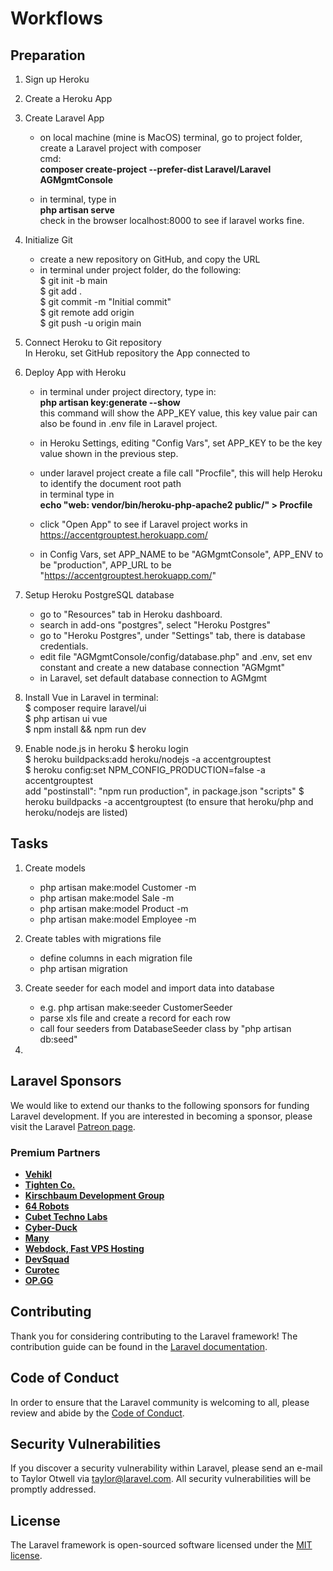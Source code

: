 # Workflows
## Preparation

1. Sign up Heroku

2. Create a Heroku App

3. Create Laravel App
   - on local machine (mine is MacOS) terminal, go to project folder, create a Laravel project with composer <br>
   cmd: <br>
   <b>composer create-project --prefer-dist Laravel/Laravel AGMgmtConsole</b>
  
   - in terminal, type in <br>
     <b>php artisan serve</b> <br>
     check in the browser localhost:8000 to see if laravel works fine.
 
4. Initialize Git <br>
   - create a new repository on GitHub, and copy the URL
   - in terminal under project folder, do the following: <br>
     $ git init -b main <br>
     $ git add . <br>
     $ git commit -m "Initial commit" <br>
     $ git remote add origin <URL> <br>
     $ git push -u origin main <br>

5. Connect Heroku to Git repository <br>
   In Heroku, set GitHub repository the App connected to

6. Deploy App with Heroku
   - in terminal under project directory, type in: <br>
   <b>php artisan key:generate --show</b> <br>
   this command will show the APP_KEY value, this key value pair can also be found in .env file in Laravel project. <br>
   
   - in Heroku Settings, editing "Config Vars", set APP_KEY to be the key value shown in the previous step. <br>
   - under laravel project create a file call "Procfile", this will help Heroku to identify the document root path <br>
     in terminal type in <br>
     <b>echo "web: vendor/bin/heroku-php-apache2 public/" > Procfile</b> <br>
   - click "Open App" to see if Laravel project works in https://accentgrouptest.herokuapp.com/ <br>
   - in Config Vars, set APP_NAME to be "AGMgmtConsole", APP_ENV to be "production", APP_URL to be "https://accentgrouptest.herokuapp.com/" <br>

7. Setup Heroku PostgreSQL database
   - go to "Resources" tab in Heroku dashboard. 
   - search in add-ons "postgres", select "Heroku Postgres"
   - go to "Heroku Postgres", under "Settings" tab, there is database credentials.
   - edit file "AGMgmtConsole/config/database.php" and .env, set env constant and create a new database connection "AGMgmt"
   - in Laravel, set default database connection to AGMgmt
  
7. Install Vue in Laravel
   in terminal: <br>
   $ composer require laravel/ui <br>
   $ php artisan ui vue <br>
   $ npm install && npm run dev <br>

8. Enable node.js in heroku
   $ heroku login <br>
   $ heroku buildpacks:add heroku/nodejs -a accentgrouptest <br>
   $ heroku config:set NPM_CONFIG_PRODUCTION=false -a accentgrouptest <br>
   add "postinstall": "npm run production", in package.json "scripts"
   $ heroku buildpacks -a accentgrouptest (to ensure that heroku/php and heroku/nodejs are listed)
   
## Tasks

1. Create models
   - php artisan make:model Customer -m
   - php artisan make:model Sale -m
   - php artisan make:model Product -m
   - php artisan make:model Employee -m

2. Create tables with migrations file
   - define columns in each migration file
   - php artisan migration

3. Create seeder for each model and import data into database
   - e.g. php artisan make:seeder CustomerSeeder
   - parse xls file and create a record for each row
   - call four seeders from DatabaseSeeder class by "php artisan db:seed"

4.  
   
## Laravel Sponsors

We would like to extend our thanks to the following sponsors for funding Laravel development. If you are interested in becoming a sponsor, please visit the Laravel [Patreon page](https://patreon.com/taylorotwell).

### Premium Partners

- **[Vehikl](https://vehikl.com/)**
- **[Tighten Co.](https://tighten.co)**
- **[Kirschbaum Development Group](https://kirschbaumdevelopment.com)**
- **[64 Robots](https://64robots.com)**
- **[Cubet Techno Labs](https://cubettech.com)**
- **[Cyber-Duck](https://cyber-duck.co.uk)**
- **[Many](https://www.many.co.uk)**
- **[Webdock, Fast VPS Hosting](https://www.webdock.io/en)**
- **[DevSquad](https://devsquad.com)**
- **[Curotec](https://www.curotec.com/services/technologies/laravel/)**
- **[OP.GG](https://op.gg)**

## Contributing

Thank you for considering contributing to the Laravel framework! The contribution guide can be found in the [Laravel documentation](https://laravel.com/docs/contributions).

## Code of Conduct

In order to ensure that the Laravel community is welcoming to all, please review and abide by the [Code of Conduct](https://laravel.com/docs/contributions#code-of-conduct).

## Security Vulnerabilities

If you discover a security vulnerability within Laravel, please send an e-mail to Taylor Otwell via [taylor@laravel.com](mailto:taylor@laravel.com). All security vulnerabilities will be promptly addressed.

## License

The Laravel framework is open-sourced software licensed under the [MIT license](https://opensource.org/licenses/MIT).
